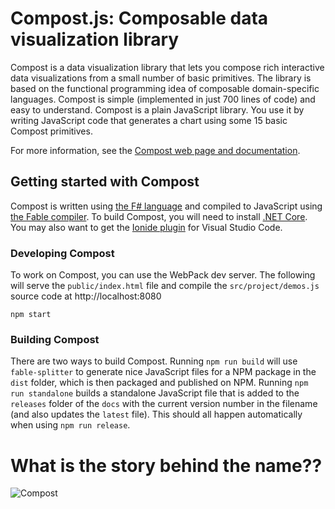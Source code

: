 # Compost.js: Composable data visualization library

Compost is a data visualization library that lets you compose rich interactive data visualizations
from a small number of basic primitives. The library is based on the functional programming idea of
composable domain-specific languages. Compost is simple (implemented in just 700 lines of code) and
easy to understand. Compost is a plain JavaScript library. You use it by writing JavaScript code
that generates a chart using some 15 basic Compost primitives.

For more information, see the [Compost web page and documentation](https://compostjs.github.io/compost).

## Getting started with Compost

Compost is written using [the F# language](https://fsharp.org) and compiled to JavaScript
using [the Fable compiler](https://fable.io). To build Compost, you will need to install
[.NET Core](https://dotnet.microsoft.com/download). You may also want to get the
[Ionide plugin](http://ionide.io/) for Visual Studio Code.

### Developing Compost
To work on Compost, you can use the WebPack dev server. The following will serve the
`public/index.html` file and compile the `src/project/demos.js` source code at
http://localhost:8080

```
npm start
```

### Building Compost
There are two ways to build Compost. Running `npm run build` will use `fable-splitter`
to generate nice JavaScript files for a NPM package in the `dist` folder, which is then
packaged and published on NPM. Running `npm run standalone` builds a standalone
JavaScript file that is added to the `releases` folder of the `docs` with the current
version number in the filename (and also updates the `latest` file).
This should all happen automatically when using `npm run release`.

# What is the story behind the name??

![Compost](https://github.com/compostjs/compost/raw/master/compost.gif)
